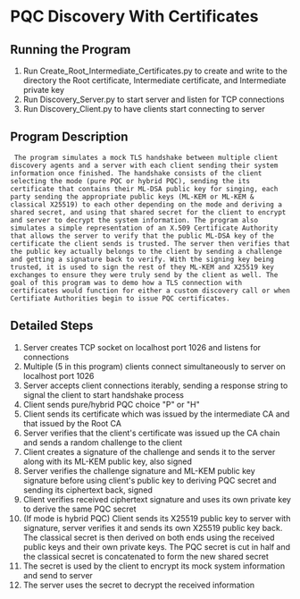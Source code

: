 # PQC Discovery With Certificates

## Running the Program

  1. Run Create_Root_Intermediate_Certificates.py to create and write to the directory the Root certificate, Intermediate certificate, and Intermediate private key
  2. Run Discovery_Server.py to start server and listen for TCP connections
  3. Run Discovery_Client.py to have clients start connecting to server

## Program Description

     The program simulates a mock TLS handshake between multiple client discovery agents and a server with each client sending their system information once finished. The handshake consists of the client selecting the mode (pure PQC or hybrid PQC), sending the its certificate that contains their ML-DSA public key for singing, each party sending the appropriate public keys (ML-KEM or ML-KEM & classical X25519) to each other depending on the mode and deriving a shared secret, and using that shared secret for the client to encrypt and server to decrypt the system information. The program also simulates a simple representation of an X.509 Certificate Authority that allows the server to verify that the public ML-DSA key of the certificate the client sends is trusted. The server then verifies that the public key actually belongs to the client by sending a challenge and getting a signature back to verify. With the signing key being trusted, it is used to sign the rest of they ML-KEM and X25519 key exchanges to ensure they were truly send by the client as well. The goal of this program was to demo how a TLS connection with certificates would function for either a custom discovery call or when Certifiate Authorities begin to issue PQC certificates.

## Detailed Steps

  1. Server creates TCP socket on localhost port 1026 and listens for connections
  2. Multiple (5 in this program) clients connect simultaneously to server on localhost port 1026
  3. Server accepts client connections iterably, sending a response string to signal the client to start handshake process
  4. Client sends pure/hybrid PQC choice "P" or "H"
  5. Client sends its certificate which was issued by the intermediate CA and that issued by the Root CA
  6. Server verifies that the client's certificate was issued up the CA chain and sends a random challenge to the client
  7. Client creates a signature of the challenge and sends it to the server along with its ML-KEM public key, also signed
  8. Server verifies the challenge signature and ML-KEM public key signature before using client's public key to deriving PQC secret and sending its ciphertext back, signed
  9. Client verifies received ciphertext signature and uses its own private key to derive the same PQC secret
  10. (If mode is hybrid PQC) Client sends its X25519 public key to server with signature, server verifies it and sends its own X25519 public key back. The classical secret is then derived on both ends using the received public keys and their own private keys. The PQC secret is cut in half and the classical secret is concatenated to form the new shared secret
  11. The secret is used by the client to encrypt its mock system information and send to server
  12. The server uses the secret to decrypt the received information

